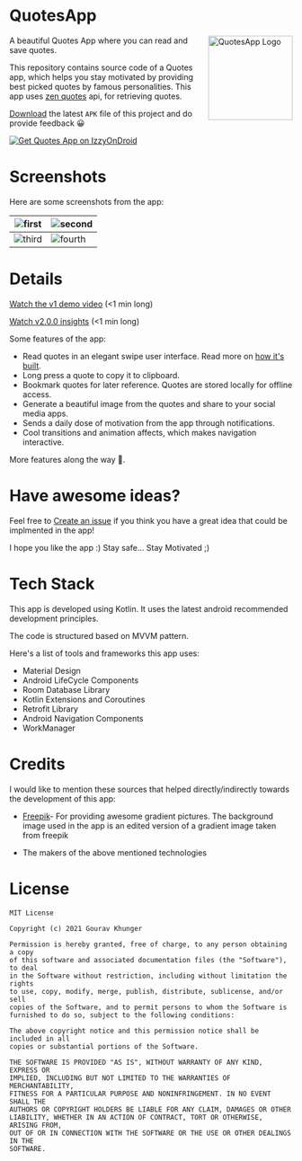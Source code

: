 # QuotesApp

<img alt = "QuotesApp Logo" src="https://raw.githubusercontent.com/gouravkhunger/QuotesApp/main/images/logo.png" height="150px" width="150px" align="right"/>

A beautiful Quotes App where you can read and save quotes.

This repository contains source code of a Quotes app, which helps you stay motivated by providing best picked quotes by famous personalities. This app uses [zen quotes](https://zenquotes.io) api, for retrieving quotes.

[Download](https://github.com/gouravkhunger/QuotesApp/releases/latest) the latest `APK` file of this project and do provide feedback 😀

[![Get Quotes App on IzzyOnDroid](https://img.shields.io/endpoint?url=https://apt.izzysoft.de/fdroid/api/v1/shield/com.github.gouravkhunger.quotesapp)](https://apt.izzysoft.de/fdroid/index/apk/com.github.gouravkhunger.quotesapp)

# Screenshots
Here are some screenshots from the app:

| ![first](https://raw.githubusercontent.com/gouravkhunger/QuotesApp/main/images/one.png)   | ![second](https://raw.githubusercontent.com/gouravkhunger/QuotesApp/main/images/two.png)  |
|---------------------------------|---------------------------------|
| ![third](https://raw.githubusercontent.com/gouravkhunger/QuotesApp/main/images/three.png) | ![fourth](https://raw.githubusercontent.com/gouravkhunger/QuotesApp/main/images/four.png) |

# Details
[Watch the v1 demo video](https://youtu.be/9Kl6WDmTK8g) (<1 min long)

[Watch v2.0.0 insights](https://youtu.be/LSr1D_D1vEA) (<1 min long)

Some features of the app:

- Read quotes in an elegant swipe user interface. Read more on [how it's built](https://genicsblog.com/swipe-animation-on-a-cardview-android).
- Long press a quote to copy it to clipboard.
- Bookmark quotes for later reference. Quotes are stored locally for offline access.
- Generate a beautiful image from the quotes and share to your social media apps.
- Sends a daily dose of motivation from the app through notifications.
- Cool transitions and animation affects, which makes navigation interactive.

More features along the way 🚀.

# Have awesome ideas?
Feel free to [Create an issue](https://github.com/gouravkhunger/QuotesApp/issues/new)
if you think you have a great idea that could be implmented in the app!

I hope you like the app :)
Stay safe... Stay Motivated ;)

# Tech Stack
This app is developed using Kotlin. It uses the latest android recommended development principles.

The code is structured based on MVVM pattern.

Here's a list of tools and frameworks this app uses:

- Material Design
- Android LifeCycle Components
- Room Database Library
- Kotlin Extensions and Coroutines
- Retrofit Library
- Android Navigation Components
- WorkManager

# Credits
I would like to mention these sources that helped directly/indirectly towards
the development of this app:

- <a href="http://www.freepik.com">Freepik</a>- For providing awesome gradient pictures.
The background image used in the app is an edited version of a gradient image taken from freepik
  
- The makers of the above mentioned technologies

# License

```
MIT License

Copyright (c) 2021 Gourav Khunger

Permission is hereby granted, free of charge, to any person obtaining a copy
of this software and associated documentation files (the "Software"), to deal
in the Software without restriction, including without limitation the rights
to use, copy, modify, merge, publish, distribute, sublicense, and/or sell
copies of the Software, and to permit persons to whom the Software is
furnished to do so, subject to the following conditions:

The above copyright notice and this permission notice shall be included in all
copies or substantial portions of the Software.

THE SOFTWARE IS PROVIDED "AS IS", WITHOUT WARRANTY OF ANY KIND, EXPRESS OR
IMPLIED, INCLUDING BUT NOT LIMITED TO THE WARRANTIES OF MERCHANTABILITY,
FITNESS FOR A PARTICULAR PURPOSE AND NONINFRINGEMENT. IN NO EVENT SHALL THE
AUTHORS OR COPYRIGHT HOLDERS BE LIABLE FOR ANY CLAIM, DAMAGES OR OTHER
LIABILITY, WHETHER IN AN ACTION OF CONTRACT, TORT OR OTHERWISE, ARISING FROM,
OUT OF OR IN CONNECTION WITH THE SOFTWARE OR THE USE OR OTHER DEALINGS IN THE
SOFTWARE.
```
